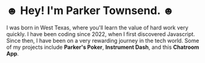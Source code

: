 # ☻ Hey! I'm Parker Townsend. ☻

I was born in West Texas, where you'll learn the value of hard work very quickly.
I have been coding since 2022, when I first discovered Javascript. Since then, I have been on a very rewarding journey in the tech world.
Some of my projects include **Parker's Poker**, **Instrument Dash**, and this **Chatroom App**.

<!--
**LiterallyParker/LiterallyParker** is a ✨ _special_ ✨ repository because its `README.md` (this file) appears on your GitHub profile.

Here are some ideas to get you started:

- 🔭 I’m currently working on ...
- 🌱 I’m currently learning ...
- 👯 I’m looking to collaborate on ...
- 🤔 I’m looking for help with ...
- 💬 Ask me about ...
- 📫 How to reach me: ...
- 😄 Pronouns: ...
- ⚡ Fun fact: ...
-->
